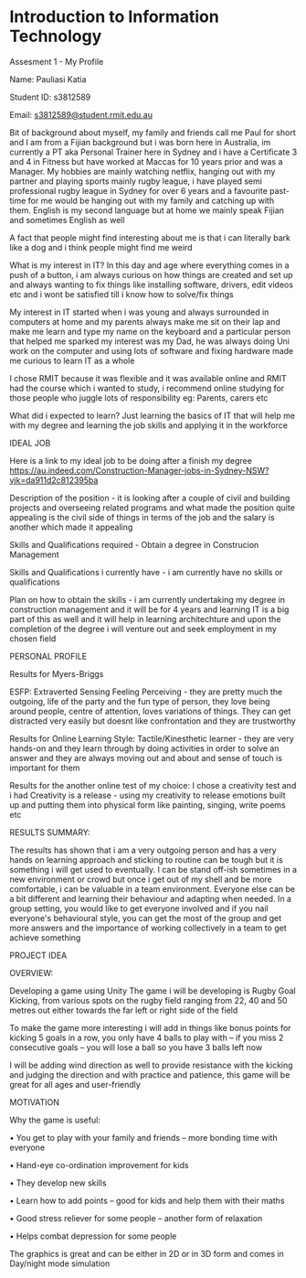 # Introduction to Information Technology
Assesment 1 - My Profile

Name: Pauliasi Katia

Student ID: s3812589

Email: s3812589@student.rmit.edu.au

Bit of background about myself, my family and friends call me Paul for short and I am from a Fijian background but i was born here in Australia, im currently a PT aka Personal Trainer here in Sydney and i have a Certificate 3 and 4 in Fitness but have worked at Maccas for 10 years prior and was a Manager. My hobbies are mainly watching netflix, hanging out with my partner and playing sports mainly rugby league, i have played semi professional rugby league in Sydney for over 6 years and a favourite past-time for me would be hanging out with my family and catching up with them. English is my second language but at home we mainly speak Fijian and sometimes English as well

A fact that people might find interesting about me is that i can literally bark like a dog and i think people might find me weird 

What is my interest in IT? In this day and age where everything comes in a push of a button, i am always curious on how things are created and set up and always wanting to fix things like installing software, drivers, edit videos etc and i wont be satisfied till i know how to solve/fix things 

My interest in IT started when i was young and always surrounded in computers at home and my parents always make me sit on their lap and make me learn and type my name on the keyboard and a particular person that helped me sparked my interest was my Dad, he was always doing Uni work on the computer and using lots of software and fixing hardware made me curious to learn IT as a whole

I chose RMIT because it was flexible and it was available online and RMIT had the course which i wanted to study, i recommend online studying for those people who juggle lots of responsibility eg: Parents, carers etc 

What did i expected to learn? Just learning the basics of IT that will help me with my degree and learning the job skills and applying it in the workforce


IDEAL JOB

Here is a link to my ideal job to be doing after a finish my degree https://au.indeed.com/Construction-Manager-jobs-in-Sydney-NSW?vjk=da911d2c812395ba

Description of the position - it is looking after a couple of civil and building projects and overseeing related programs and what made the position quite appealing is the civil side of things in terms of the job and the salary is another which made it appealing 

Skills and Qualifications required - Obtain a degree in Construcion Management 

Skills and Qualifications i currently have - i am currently have no skills or qualifications

Plan on how to obtain the skills - i am currently undertaking my degree in construction management and it will be for 4 years and learning IT is a big part of this as well and it will help in learning architechture and upon the completion of the degree i will venture out and seek employment in my chosen field 

PERSONAL PROFILE

Results for Myers-Briggs 

ESFP: Extraverted Sensing Feeling Perceiving - they are pretty much the outgoing, life of the party and the fun type of person, they love being around people, centre of attention, loves variations of things. They can get distracted very easily but doesnt like confrontation and they are trustworthy 

Results for Online Learning Style: Tactile/Kinesthetic learner - they are very hands-on and they learn through by doing activities in order to solve an answer and they are always moving out and about and sense of touch is important for them 

Results for the another online test of my choice: I chose a creativity test and i had Creativity is a release - using my creativity to release emotions built up and putting them into physical form like painting, singing, write poems etc 

RESULTS SUMMARY:

The results has shown that i am a very outgoing person and has a very hands on learning approach and sticking to routine can be tough but it is something i will get used to eventually. I can be stand off-ish sometimes in a new environment or crowd but once i get out of my shell and be more comfortable, i can be valuable in a team environment. Everyone else can be a bit different and learning their behaviour and adapting when needed. In a group setting, you would like to get everyone involved and if you nail everyone's behavioural style, you can get the most of the group and get more answers and the importance of working collectively in a team to get achieve something 


PROJECT IDEA

OVERVIEW:

Developing a game using Unity 
The game i will be developing is Rugby Goal Kicking, from various spots on the rugby field ranging from 22, 40 and 50 metres out either towards the far left or right side of the field

To make the game more interesting i will add in things like bonus points for kicking 5 goals in a row, you only have 4 balls to play with – if you miss 2 consecutive goals – you will lose a ball so you have 3 balls left now 

I will be adding wind direction as well to provide resistance with the kicking and judging the direction and with practice and patience, this game will be great for all ages and user-friendly

MOTIVATION

Why the game is useful: 

•	You get to play with your family and friends – more bonding time with everyone 

•	Hand-eye co-ordination improvement for kids

•	They develop new skills 

•	Learn how to add points – good for kids and help them with their maths 

•	Good stress reliever  for some people – another form of relaxation 

•	Helps combat depression for some people 

The graphics is great and can be either in 2D or in 3D form and comes in Day/night mode simulation 


